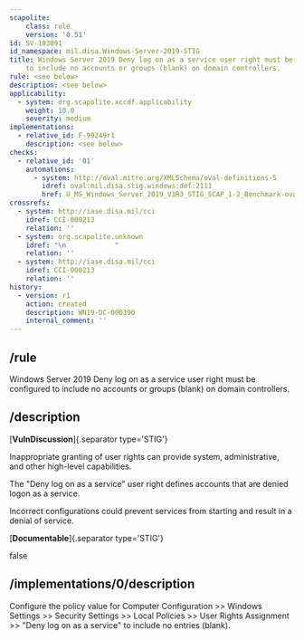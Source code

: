 ```yaml
---
scapolite:
    class: rule
    version: '0.51'
id: SV-103091
id_namespace: mil.disa.Windows-Server-2019-STIG
title: Windows Server 2019 Deny log on as a service user right must be configured
    to include no accounts or groups (blank) on domain controllers.
rule: <see below>
description: <see below>
applicability:
  - system: org.scapolite.xccdf.applicability
    weight: 10.0
    severity: medium
implementations:
  - relative_id: F-99249r1
    description: <see below>
checks:
  - relative_id: '01'
    automations:
      - system: http://oval.mitre.org/XMLSchema/oval-definitions-5
        idref: oval:mil.disa.stig.windows:def:2111
        href: U_MS_Windows_Server_2019_V1R3_STIG_SCAP_1-2_Benchmark-oval.xml
crossrefs:
  - system: http://iase.disa.mil/cci
    idref: CCI-000213
    relation: ''
  - system: org.scapolite.unknown
    idref: "\n            "
    relation: ''
  - system: http://iase.disa.mil/cci
    idref: CCI-000213
    relation: ''
history:
  - version: r1
    action: created
    description: WN19-DC-000390
    internal_comment: ''
---
```



## /rule

Windows Server 2019 Deny log on as a service user right must be configured to include no accounts or groups (blank) on domain controllers.

## /description

[**VulnDiscussion**]{.separator type='STIG'}

Inappropriate granting of user rights can provide system, administrative, and other high-level capabilities.

The "Deny log on as a service" user right defines accounts that are denied logon as a service.

Incorrect configurations could prevent services from starting and result in a denial of service.

[**Documentable**]{.separator type='STIG'}

false

## /implementations/0/description

Configure the policy value for Computer Configuration >> Windows Settings >> Security Settings >> Local Policies >> User Rights Assignment >> "Deny log on as a service" to include no entries (blank).
